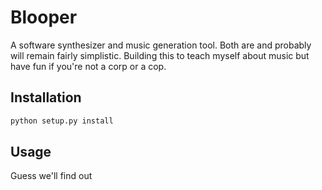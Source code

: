 # Blooper

A software synthesizer and music generation tool.
Both are and probably will remain fairly simplistic.
Building this to teach myself about music but have fun if you're not a corp or a cop.

## Installation

```sh
python setup.py install
```

## Usage

Guess we'll find out
